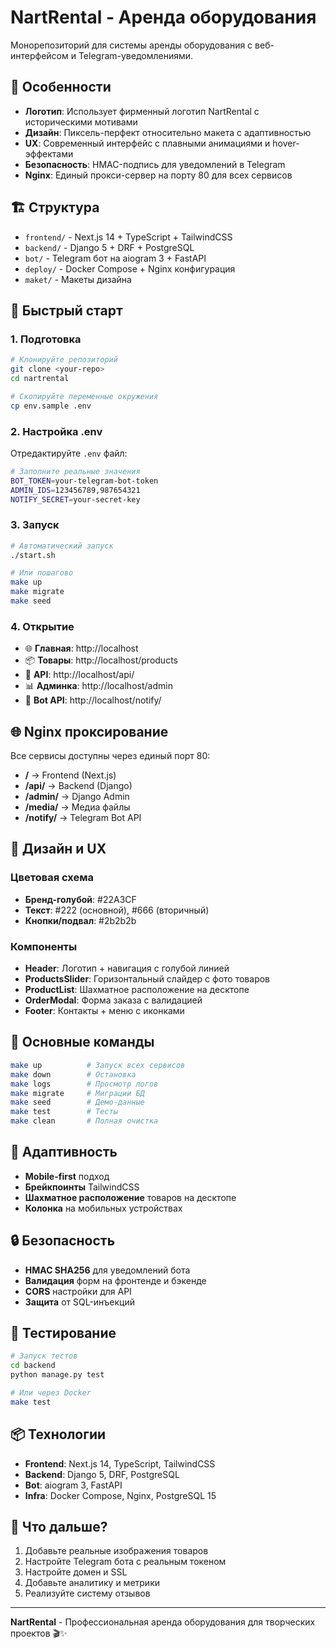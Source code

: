 # NartRental - Аренда оборудования

Монорепозиторий для системы аренды оборудования с веб-интерфейсом и Telegram-уведомлениями.

## 🎯 Особенности

- **Логотип**: Использует фирменный логотип NartRental с историческими мотивами
- **Дизайн**: Пиксель-перфект относительно макета с адаптивностью
- **UX**: Современный интерфейс с плавными анимациями и hover-эффектами
- **Безопасность**: HMAC-подпись для уведомлений в Telegram
- **Nginx**: Единый прокси-сервер на порту 80 для всех сервисов

## 🏗️ Структура

- `frontend/` - Next.js 14 + TypeScript + TailwindCSS
- `backend/` - Django 5 + DRF + PostgreSQL
- `bot/` - Telegram бот на aiogram 3 + FastAPI
- `deploy/` - Docker Compose + Nginx конфигурация
- `maket/` - Макеты дизайна

## 🚀 Быстрый старт

### 1. Подготовка
```bash
# Клонируйте репозиторий
git clone <your-repo>
cd nartrental

# Скопируйте переменные окружения
cp env.sample .env
```

### 2. Настройка .env
Отредактируйте `.env` файл:
```bash
# Заполните реальные значения
BOT_TOKEN=your-telegram-bot-token
ADMIN_IDS=123456789,987654321
NOTIFY_SECRET=your-secret-key
```

### 3. Запуск
```bash
# Автоматический запуск
./start.sh

# Или пошагово
make up
make migrate
make seed
```

### 4. Открытие
- 🌐 **Главная**: http://localhost
- 📦 **Товары**: http://localhost/products
- 🔧 **API**: http://localhost/api/
- 📊 **Админка**: http://localhost/admin
- 🤖 **Bot API**: http://localhost/notify/

## 🌐 Nginx проксирование

Все сервисы доступны через единый порт 80:

- **/** → Frontend (Next.js)
- **/api/** → Backend (Django)
- **/admin/** → Django Admin
- **/media/** → Медиа файлы
- **/notify/** → Telegram Bot API

## 🎨 Дизайн и UX

### Цветовая схема
- **Бренд-голубой**: #22A3CF
- **Текст**: #222 (основной), #666 (вторичный)
- **Кнопки/подвал**: #2b2b2b

### Компоненты
- **Header**: Логотип + навигация с голубой линией
- **ProductsSlider**: Горизонтальный слайдер с фото товаров
- **ProductList**: Шахматное расположение на десктопе
- **OrderModal**: Форма заказа с валидацией
- **Footer**: Контакты + меню с иконками

## 🔧 Основные команды

```bash
make up          # Запуск всех сервисов
make down        # Остановка
make logs        # Просмотр логов
make migrate     # Миграции БД
make seed        # Демо-данные
make test        # Тесты
make clean       # Полная очистка
```

## 📱 Адаптивность

- **Mobile-first** подход
- **Брейкпоинты** TailwindCSS
- **Шахматное расположение** товаров на десктопе
- **Колонка** на мобильных устройствах

## 🔒 Безопасность

- **HMAC SHA256** для уведомлений бота
- **Валидация** форм на фронтенде и бэкенде
- **CORS** настройки для API
- **Защита** от SQL-инъекций

## 🧪 Тестирование

```bash
# Запуск тестов
cd backend
python manage.py test

# Или через Docker
make test
```

## 📦 Технологии

- **Frontend**: Next.js 14, TypeScript, TailwindCSS
- **Backend**: Django 5, DRF, PostgreSQL
- **Bot**: aiogram 3, FastAPI
- **Infra**: Docker Compose, Nginx, PostgreSQL 15

## 🎯 Что дальше?

1. Добавьте реальные изображения товаров
2. Настройте Telegram бота с реальным токеном
3. Настройте домен и SSL
4. Добавьте аналитику и метрики
5. Реализуйте систему отзывов

---

**NartRental** - Профессиональная аренда оборудования для творческих проектов 🎬✨ 
